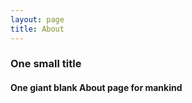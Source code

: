 ```yaml
---
layout: page
title: About
---
```


<h3>One small title</h3>
<h4>One giant blank About page for mankind</h4>